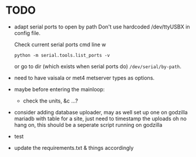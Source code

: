 # TODO

- adapt serial ports to open by path
    Don't use hardcoded /dev/ttyUSBX in config file.

    Check current serial ports cmd line w 
    ```
    python -m serial.tools.list_ports -v
    ```
    or go to dir (which exists when serial ports do) `/dev/serial/by-path`.
- need to have vaisala or met4 metserver types as options.
- maybe before entering the mainloop: 
    - check the units, &c
    ...?
 - consider adding database uploader, may as well set up one on godzilla
 mariadb with table for a site, just need to timestamp the uploads
 oh no hang on, this should be a seperate script running on godzilla
 - test
- update the requirements.txt & things accordingly
